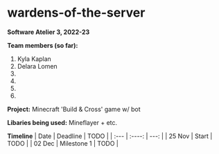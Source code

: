 # wardens-of-the-server

__Software Atelier 3, 2022-23__

__Team members (so far):__
1. Kyla Kaplan
2. Delara Lomen
3.
4.
5.
6.

__Project:__
Minecraft 'Build & Cross' game w/ bot

__Libaries being used:__
Mineflayer + etc.


__Timeline__
| Date        | Deadline    | TODO          |
| :---        |    :----:   |          ---: |
| 25 Nov      | Start       | TODO          |
| 02 Dec      | Milestone 1 | TODO          |
